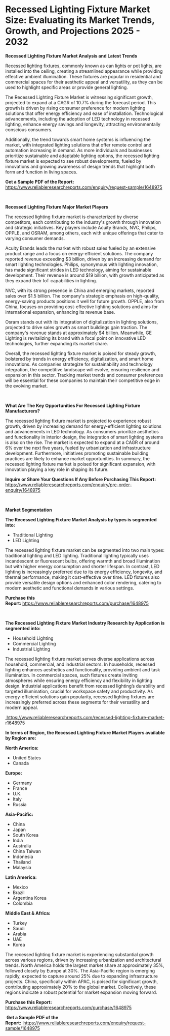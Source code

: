 <p><h1>Recessed Lighting Fixture Market Size: Evaluating its Market Trends, Growth, and Projections 2025 - 2032</h1></p><p><strong>Recessed Lighting Fixture Market Analysis and Latest Trends</strong></p>
<p><p>Recessed lighting fixtures, commonly known as can lights or pot lights, are installed into the ceiling, creating a streamlined appearance while providing effective ambient illumination. These fixtures are popular in residential and commercial spaces for their aesthetic appeal and versatility, as they can be used to highlight specific areas or provide general lighting.</p><p>The Recessed Lighting Fixture Market is witnessing significant growth, projected to expand at a CAGR of 10.7% during the forecast period. This growth is driven by rising consumer preference for modern lighting solutions that offer energy efficiency and ease of installation. Technological advancements, including the adoption of LED technology in recessed lighting, enhance energy savings and longevity, attracting environmentally conscious consumers.</p><p>Additionally, the trend towards smart home systems is influencing the market, with integrated lighting solutions that offer remote control and automation increasing in demand. As more individuals and businesses prioritize sustainable and adaptable lighting options, the recessed lighting fixture market is expected to see robust developments, fueled by innovations and growing awareness of design trends that highlight both form and function in living spaces.</p></p>
<p><strong>Get a Sample PDF of the Report:&nbsp;</strong> <a href="https://www.reliableresearchreports.com/enquiry/request-sample/1648975?utm_campaign=1720&utm_medium=2&utm_source=Github&utm_content=ia&utm_term=15042025&utm_id=recessed-lighting-fixture">https://www.reliableresearchreports.com/enquiry/request-sample/1648975</a></p>
<p>&nbsp;</p>
<p><strong>Recessed Lighting Fixture Major Market Players</strong></p>
<p><p>The recessed lighting fixture market is characterized by diverse competitors, each contributing to the industry's growth through innovation and strategic initiatives. Key players include Acuity Brands, NVC, Philips, OPPLE, and OSRAM, among others, each with unique offerings that cater to varying consumer demands.</p><p>Acuity Brands leads the market with robust sales fueled by an extensive product range and a focus on energy-efficient solutions. The company reported revenue exceeding $3 billion, driven by an increasing demand for smart lighting technologies. Philips, synonymous with lighting innovation, has made significant strides in LED technology, aiming for sustainable development. Their revenue is around $19 billion, with growth anticipated as they expand their IoT capabilities in lighting.</p><p>NVC, with its strong presence in China and emerging markets, reported sales over $1.5 billion. The company's strategic emphasis on high-quality, energy-saving products positions it well for future growth. OPPLE, also from China, focuses on providing cost-effective lighting solutions and aims for international expansion, enhancing its revenue base.</p><p>Osram stands out with its integration of digitalization in lighting solutions, projected to drive sales growth as smart buildings gain traction. The company's revenue stands at approximately $4 billion. Meanwhile, GE Lighting is revitalizing its brand with a focal point on innovative LED technologies, further expanding its market share.</p><p>Overall, the recessed lighting fixture market is poised for steady growth, bolstered by trends in energy efficiency, digitalization, and smart home innovations. As companies strategize for sustainability and technology integration, the competitive landscape will evolve, ensuring resilience and expansion in this sector. Tracking market trends and consumer preferences will be essential for these companies to maintain their competitive edge in the evolving market.</p></p>
<p>&nbsp;</p>
<p><strong>What Are The Key Opportunities For Recessed Lighting Fixture Manufacturers?</strong></p>
<p><p>The recessed lighting fixture market is projected to experience robust growth, driven by increasing demand for energy-efficient lighting solutions and advancements in LED technology. As consumers prioritize aesthetics and functionality in interior design, the integration of smart lighting systems is also on the rise. The market is expected to expand at a CAGR of around 6% over the next five years, fueled by urbanization and infrastructure development. Furthermore, initiatives promoting sustainable building practices are likely to enhance market opportunities. In summary, the recessed lighting fixture market is poised for significant expansion, with innovation playing a key role in shaping its future.</p></p>
<p><strong>Inquire or Share Your Questions If Any Before Purchasing This Report:</strong> <a href="https://www.reliableresearchreports.com/enquiry/pre-order-enquiry/1648975?utm_campaign=1720&utm_medium=2&utm_source=Github&utm_content=ia&utm_term=15042025&utm_id=recessed-lighting-fixture">https://www.reliableresearchreports.com/enquiry/pre-order-enquiry/1648975</a></p>
<p>&nbsp;</p>
<p><strong>Market Segmentation</strong></p>
<p><strong>The Recessed Lighting Fixture Market Analysis by types is segmented into:</strong></p>
<p><ul><li>Traditional Lighting</li><li>LED Lighting</li></ul></p>
<p><p>The recessed lighting fixture market can be segmented into two main types: traditional lighting and LED lighting. Traditional lighting typically uses incandescent or fluorescent bulbs, offering warmth and broad illumination but with higher energy consumption and shorter lifespan. In contrast, LED lighting is increasingly preferred due to its energy efficiency, longevity, and thermal performance, making it cost-effective over time. LED fixtures also provide versatile design options and enhanced color rendering, catering to modern aesthetic and functional demands in various settings.</p></p>
<p><strong>Purchase this Report:&nbsp;</strong><a href="https://www.reliableresearchreports.com/purchase/1648975?utm_campaign=1720&utm_medium=2&utm_source=Github&utm_content=ia&utm_term=15042025&utm_id=recessed-lighting-fixture">https://www.reliableresearchreports.com/purchase/1648975</a></p>
<p>&nbsp;</p>
<p><strong>The Recessed Lighting Fixture Market Industry Research by Application is segmented into:</strong></p>
<p><ul><li>Household Lighting</li><li>Commercial Lighting</li><li>Industrial Lighting</li></ul></p>
<p><p>The recessed lighting fixture market serves diverse applications across household, commercial, and industrial sectors. In households, recessed lighting enhances aesthetics and functionality, providing ambient and task illumination. In commercial spaces, such fixtures create inviting atmospheres while ensuring energy efficiency and flexibility in lighting design. Industrial applications benefit from recessed lighting’s durability and targeted illumination, crucial for workspace safety and productivity. As energy-efficient solutions gain popularity, recessed lighting fixtures are increasingly preferred across these segments for their versatility and modern appeal.</p></p>
<p><a href="https://www.reliableresearchreports.com/recessed-lighting-fixture-market-r1648975?utm_campaign=1720&utm_medium=2&utm_source=Github&utm_content=ia&utm_term=15042025&utm_id=recessed-lighting-fixture">&nbsp;https://www.reliableresearchreports.com/recessed-lighting-fixture-market-r1648975</a></p>
<p><strong>In terms of Region, the Recessed Lighting Fixture Market Players available by Region are:</strong></p>
<p>
    <p> <strong> North America: </strong>
        <ul>
            <li>United States</li>
            <li>Canada</li>
        </ul>
        </p> 
    <p> <strong> Europe: </strong>
        <ul>
            <li>Germany</li>
            <li>France</li>
            <li>U.K.</li>
            <li>Italy</li>
            <li>Russia</li>
        </ul>
        </p> 
    <p> <strong> Asia-Pacific: </strong>
        <ul>
            <li>China</li>
            <li>Japan</li>
            <li>South Korea</li>
            <li>India</li>
            <li>Australia</li>
            <li>China Taiwan</li>
            <li>Indonesia</li>
            <li>Thailand</li>
            <li>Malaysia</li>
        </ul>
        </p> 
    <p> <strong> Latin America: </strong>
        <ul>
            <li>Mexico</li>
            <li>Brazil</li>
            <li>Argentina Korea</li>
            <li>Colombia</li>
        </ul>
        </p> 
    <p> <strong> Middle East & Africa: </strong>
        <ul>
            <li>Turkey</li>
            <li>Saudi</li>
            <li>Arabia</li>
            <li>UAE</li>
            <li>Korea</li>
        </ul>
    </p>
    </p>
<p><p>The recessed lighting fixture market is experiencing substantial growth across various regions, driven by increasing urbanization and architectural trends. North America holds the largest market share at approximately 35%, followed closely by Europe at 30%. The Asia-Pacific region is emerging rapidly, expected to capture around 25% due to expanding infrastructure projects. China, specifically within APAC, is poised for significant growth, contributing approximately 20% to the global market. Collectively, these regions indicate a robust potential for market expansion moving forward.</p></p>
<p><strong>Purchase this Report: </strong><a href="https://www.reliableresearchreports.com/purchase/1648975?utm_campaign=1720&utm_medium=2&utm_source=Github&utm_content=ia&utm_term=15042025&utm_id=recessed-lighting-fixture">https://www.reliableresearchreports.com/purchase/1648975</a></p>
<p>&nbsp;<strong>Get a Sample PDF of the Report:&nbsp;&nbsp;</strong><a href="https://www.reliableresearchreports.com/enquiry/request-sample/1648975?utm_campaign=1720&utm_medium=2&utm_source=Github&utm_content=ia&utm_term=15042025&utm_id=recessed-lighting-fixture">https://www.reliableresearchreports.com/enquiry/request-sample/1648975</a></p>
<p><strong></strong></p>
<p><p></p><p></p><p></p></p>